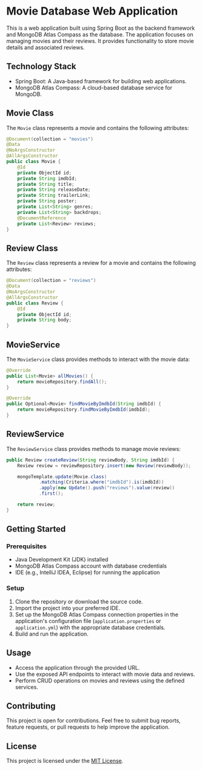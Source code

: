 # Movie Database Web Application

This is a web application built using Spring Boot as the backend framework and MongoDB Atlas Compass as the database. The application focuses on managing movies and their reviews. It provides functionality to store movie details and associated reviews.

## Technology Stack
- Spring Boot:  A Java-based framework for building web applications.
- MongoDB Atlas Compass: A cloud-based database service for MongoDB.

## Movie Class
The `Movie` class represents a movie and contains the following attributes:

```java
@Document(collection = "movies")
@Data
@NoArgsConstructor
@AllArgsConstructor
public class Movie {
    @Id
    private ObjectId id;
    private String imdbId;
    private String title;
    private String releaseDate;
    private String trailerLink;
    private String poster;
    private List<String> genres;
    private List<String> backdrops;
    @DocumentReference
    private List<Review> reviews;
}
```

## Review Class
The `Review` class represents a review for a movie and contains the following attributes:

```java
@Document(collection = "reviews")
@Data
@NoArgsConstructor
@AllArgsConstructor
public class Review {
    @Id
    private ObjectId id;
    private String body;
}
```

## MovieService
The `MovieService` class provides methods to interact with the movie data:

```java
@Override
public List<Movie> allMovies() {
    return movieRepository.findAll();
}

@Override
public Optional<Movie> findMovieByImdbId(String imdbId) {
    return movieRepository.findMovieByImdbId(imdbId);
}
```

## ReviewService
The `ReviewService` class provides methods to manage movie reviews:

```java
public Review createReview(String reviewBody, String imdbId) {
    Review review = reviewRepository.insert(new Review(reviewBody));

    mongoTemplate.update(Movie.class)
            .matching(Criteria.where("imdbId").is(imdbId))
            .apply(new Update().push("reviews").value(review))
            .first();

    return review;
}
```

## Getting Started

### Prerequisites
- Java Development Kit (JDK) installed
- MongoDB Atlas Compass account with database credentials
- IDE (e.g., IntelliJ IDEA, Eclipse) for running the application

### Setup
1. Clone the repository or download the source code.
2. Import the project into your preferred IDE.
3. Set up the MongoDB Atlas Compass connection properties in the application's configuration file (`application.properties` or `application.yml`) with the appropriate database credentials.
4. Build and run the application.

## Usage
- Access the application through the provided URL.
- Use the exposed API endpoints to interact with movie data and reviews.
- Perform CRUD operations on movies and reviews using the defined services.

## Contributing
This project is open for contributions. Feel free to submit bug reports, feature requests, or pull requests to help improve the application.

## License
This project is licensed under the [MIT License](LICENSE).

